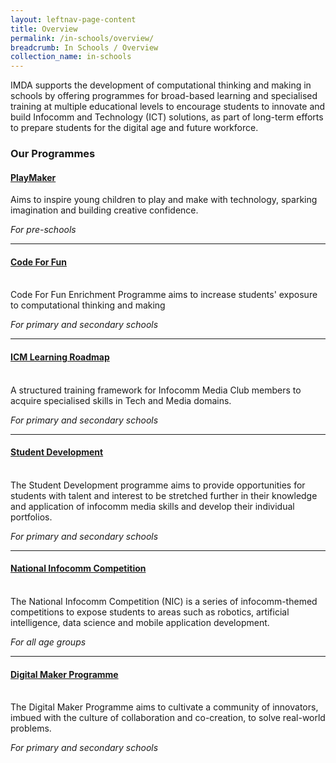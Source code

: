 ```yaml
---
layout: leftnav-page-content
title: Overview
permalink: /in-schools/overview/
breadcrumb: In Schools / Overview
collection_name: in-schools
---
```


IMDA supports the development of computational thinking and making in schools by offering programmes for broad-based learning and specialised training at multiple educational levels to encourage students to innovate and build Infocomm and Technology (ICT) solutions, as part of long-term efforts to prepare students for the digital age and future workforce.

### **Our Programmes**


#### **[PlayMaker](/in-schools/playmaker-overview/)** <br>

Aims to inspire young children to play and make with technology, sparking imagination and building creative confidence.<br>

*For pre-schools*

---

#### **[Code For Fun](/in-schools/code-for-fun/overview/)**<br>
<br>
Code For Fun Enrichment Programme aims to increase students' exposure to computational thinking and making <br>

*For primary and secondary schools*

---

#### **[ICM Learning Roadmap](/in-schools/icm-learning-roadmap/)**<br>
<br>
A structured training framework for Infocomm Media Club members to acquire specialised skills in Tech and Media domains.<br>

*For primary and secondary schools*

---

#### **[Student Development](/in-schools/student-development/)**<br>
<br>
The Student Development programme aims to provide opportunities for students with talent and interest to be stretched further in their knowledge and application of infocomm media skills and develop their individual portfolios.<br>

*For primary and secondary schools*

---

#### **[National Infocomm Competition](/in-schools/national-infocomm-competition/)**<br>
<br>
The National Infocomm Competition (NIC) is a series of infocomm-themed competitions to expose students to areas such as robotics, artificial intelligence, data science and mobile application development.<br>

*For all age groups*

---

#### **[Digital Maker Programme](/in-schools/digital-maker/overview/)**<br>
<br>
The Digital Maker Programme aims to cultivate a community of innovators, imbued with the culture of collaboration and co-creation, to solve real-world problems. <br>

*For primary and secondary schools*
